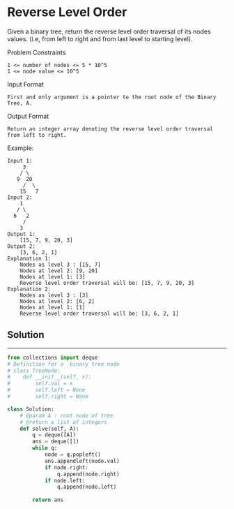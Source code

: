 <h1>Reverse Level Order</h1>

<p>
Given a binary tree, return the reverse level order traversal of its nodes values. (i.e, from left to right and from last level to starting level).

Problem Constraints

    1 <= number of nodes <= 5 * 10^5
    1 <= node value <= 10^5
Input Format

    First and only argument is a pointer to the root node of the Binary Tree, A.
Output Format
    
    Return an integer array denoting the reverse level order traversal from left to right.
Example:

    Input 1:
         3
        / \
       9  20
         /  \
        15   7
    Input 2:
        1
       / \
      6   2
         /
        3
    Output 1:
        [15, 7, 9, 20, 3] 
    Output 2:
        [3, 6, 2, 1]
    Explanation 1:
        Nodes as level 3 : [15, 7]
        Nodes at level 2: [9, 20]
        Nodes at level 1: [3]
        Reverse level order traversal will be: [15, 7, 9, 20, 3]
    Explanation 2:
        Nodes as level 3 : [3]
        Nodes at level 2: [6, 2]
        Nodes at level 1: [1]
        Reverse level order traversal will be: [3, 6, 2, 1]

<h2>Solution</h2>

***

```python
from collections import deque
# Definition for a  binary tree node
# class TreeNode:
#    def __init__(self, x):
#        self.val = x
#        self.left = None
#        self.right = None

class Solution:
    # @param A : root node of tree
    # @return a list of integers
    def solve(self, A):
        q = deque([A])
        ans = deque([])
        while q:
            node = q.popleft()
            ans.appendleft(node.val)
            if node.right:
                q.append(node.right)
            if node.left:
                q.append(node.left)
                
        return ans
```